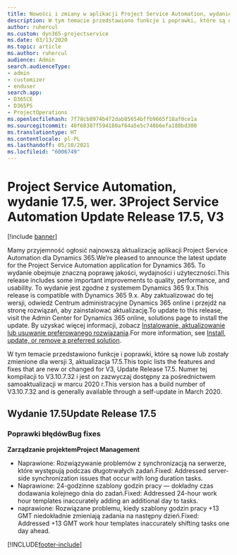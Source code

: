 ```yaml
---
title: Nowości i zmiany w aplikacji Project Service Automation, wydanie 17.5, Poprawka, wer. 3
description: W tym temacie przedstawiono funkcje i poprawki, które są dostepne w programie Project Service Automation, aktualizacja 17.5, wer. 3.
author: ruhercul
ms.custom: dyn365-projectservice
ms.date: 03/13/2020
ms.topic: article
ms.author: ruhercul
audience: Admin
search.audienceType:
- admin
- customizer
- enduser
search.app:
- D365CE
- D365PS
- ProjectOperations
ms.openlocfilehash: 7f78cb8974b472dab85654bffb9665f18af0ce1a
ms.sourcegitcommit: 40f68387f594180af64a5e5c748b6efa188bd300
ms.translationtype: HT
ms.contentlocale: pl-PL
ms.lasthandoff: 05/10/2021
ms.locfileid: "6006749"
---
```

# <a name="project-service-automation-update-release-175-v3"></a><span data-ttu-id="34206-103">Project Service Automation, wydanie 17.5, wer. 3</span><span class="sxs-lookup"><span data-stu-id="34206-103">Project Service Automation Update Release 17.5, V3</span></span>

[!include [banner](../includes/psa-now-project-operations.md)]

<span data-ttu-id="34206-104">Mamy przyjemność ogłosić najnowszą aktualizację aplikacji Project Service Automation dla Dynamics 365.</span><span class="sxs-lookup"><span data-stu-id="34206-104">We’re pleased to announce the latest update for the Project Service Automation application for Dynamics 365.</span></span> <span data-ttu-id="34206-105">To wydanie obejmuje znaczną poprawę jakości, wydajności i użyteczności.</span><span class="sxs-lookup"><span data-stu-id="34206-105">This release includes some important improvements to quality, performance, and usability.</span></span>  <span data-ttu-id="34206-106">To wydanie jest zgodne z systemem Dynamics 365 9.x.</span><span class="sxs-lookup"><span data-stu-id="34206-106">This release is compatible with Dynamics 365 9.x.</span></span> <span data-ttu-id="34206-107">Aby zaktualizować do tej wersji, odwiedź Centrum administracyjne Dynamics 365 online i przejdź na stronę rozwiązań, aby zainstalować aktualizację.</span><span class="sxs-lookup"><span data-stu-id="34206-107">To update to this release, visit the Admin Center for Dynamics 365 online, solutions page to install the update.</span></span> <span data-ttu-id="34206-108">By uzyskać więcej informacji, zobacz [Instalowanie, aktualizowanie lub usuwanie preferowanego rozwiązania](/power-platform/admin/install-remove-preferred-solution).</span><span class="sxs-lookup"><span data-stu-id="34206-108">For more information, see [Install, update, or remove a preferred solution](/power-platform/admin/install-remove-preferred-solution).</span></span>

<span data-ttu-id="34206-109">W tym temacie przedstawiono funkcje i poprawki, które są nowe lub zostały zmienione dla wersji 3, aktualizacja 17.5.</span><span class="sxs-lookup"><span data-stu-id="34206-109">This topic lists the features and fixes that are new or changed for V3, Update Release 17.5.</span></span> <span data-ttu-id="34206-110">Numer tej kompilacji to V3.10.7.32 i jest on zazwyczaj dostępny za pośrednictwem samoaktualizacji w marcu 2020 r.</span><span class="sxs-lookup"><span data-stu-id="34206-110">This version has a build number of V3.10.7.32 and is generally available through a self-update in March 2020.</span></span>


## <a name="update-release-175"></a><span data-ttu-id="34206-111">Wydanie 17.5</span><span class="sxs-lookup"><span data-stu-id="34206-111">Update Release 17.5</span></span>

### <a name="bug-fixes"></a><span data-ttu-id="34206-112">Poprawki błędów</span><span class="sxs-lookup"><span data-stu-id="34206-112">Bug fixes</span></span>


<span data-ttu-id="34206-113">**Zarządzanie projektem**</span><span class="sxs-lookup"><span data-stu-id="34206-113">**Project Management**</span></span>

- <span data-ttu-id="34206-114">Naprawione: Rozwiązywanie problemów z synchronizacją na serwerze, które występują podczas długotrwałych zadań.</span><span class="sxs-lookup"><span data-stu-id="34206-114">Fixed: Addressed server-side synchronization issues that occur with long duration tasks.</span></span>
- <span data-ttu-id="34206-115">Naprawione: 24-godzinne szablony godzin pracy — dokładny czas dodawania kolejnego dnia do zadań.</span><span class="sxs-lookup"><span data-stu-id="34206-115">Fixed: Addressed 24-hour work hour templates inaccurately adding an additional day to tasks.</span></span>
- <span data-ttu-id="34206-116">naprawione: Rozwiązane problemu, kiedy szablony godzin pracy +13 GMT niedokładnie zmieniają zadania na następny dzień.</span><span class="sxs-lookup"><span data-stu-id="34206-116">Fixed: Addressed +13 GMT work hour templates inaccurately shifting tasks one day ahead.</span></span>



[!INCLUDE[footer-include](../includes/footer-banner.md)]